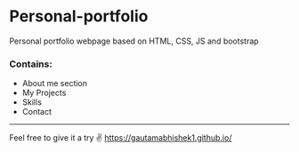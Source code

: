 # Personal-portfolio
Personal portfolio webpage based on HTML, CSS, JS and bootstrap
### Contains:
- About me section
- My Projects
- Skills
- Contact
--------------------------------------------------------------------------------
Feel free to give it a try ✌️
https://gautamabhishek1.github.io/
